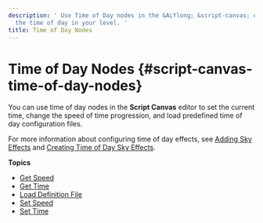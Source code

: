 ```yaml
---
description: ' Use Time of Day nodes in the &ALYlong; &script-canvas; editor to configure
  the time of day in your level. '
title: Time of Day Nodes
---
```

# Time of Day Nodes {#script-canvas-time-of-day-nodes}

You can use time of day nodes in the **Script Canvas** editor to set the current time, change the speed of time progression, and load predefined time of day configuration files\. 

For more information about configuring time of day effects, see [Adding Sky Effects](/docs/userguide/sky/intro.md) and [Creating Time of Day Sky Effects](/docs/userguide/sky/tod-intro.md)\.

**Topics**
+ [Get Speed](/docs/userguide/get-speed.md)
+ [Get Time](/docs/userguide/get-time.md)
+ [Load Definition File](/docs/userguide/load-definition-file.md)
+ [Set Speed](/docs/userguide/set-speed.md)
+ [Set Time](/docs/userguide/set-time.md)